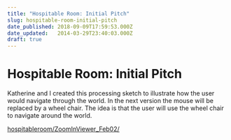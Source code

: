 ```yaml
---
title: "Hospitable Room: Initial Pitch"
slug: hospitable-room-initial-pitch
date_published: 2018-09-09T17:59:53.000Z
date_updated:   2014-03-29T23:40:03.000Z
draft: true
---
```



# Hospitable Room: Initial Pitch

Katherine and I created this processing sketch to illustrate how the user would navigate through the world. In the next version the mouse will be replaced by a wheel chair. The idea is that the user will use the wheel chair to navigate around the world.

[hospitableroom/ZoomInViewer_Feb02/](hospitableroom/ZoomInViewer_Feb02/ "Initial Idea")
